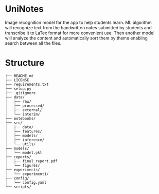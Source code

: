 # UniNotes

Image recognition model for the app to help students learn. ML algorithm will recognize text from the
handwritten notes submitted by students and transcribe it to LaTex format for more convenient use.
Then another model will analyze the content and automatically sort them by theme enabling search
between all the files.




# Structure
```
├── README.md
├── LICENSE
├── requirements.txt
├── setup.py
├── .gitignore
├── data/
│   ├── raw/
│   ├── processed/
│   ├── external/
│   └── interim/
├── notebooks/
├── src/
│   ├── data/
│   ├── features/
│   ├── models/
│   ├── inference/
│   └── utils/
├── models/
│   └── model.pkl
├── reports/
│   ├── final_report.pdf
│   └── figures/
├── experiments/
│   └── experiment1/
├── config/
│   └── config.yaml
└── scripts/
```
